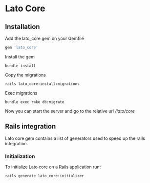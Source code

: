 # Lato Core

## Installation

Add the lato_core gem on your Gemfile

```ruby
gem 'lato_core'
```

Install the gem

```console
bundle install
```

Copy the migrations

```console
rails lato_core:install:migrations
```

Exec migrations

```console
bundle exec rake db:migrate
```

Now you can start the server and go to the relative url */lato/core*

## Rails integration

Lato core gem contains a list of generators used to speed up the rails integration.

### Initialization

To initialize Lato core on a Rails application run:

```console
rails generate lato_core:initializer
```